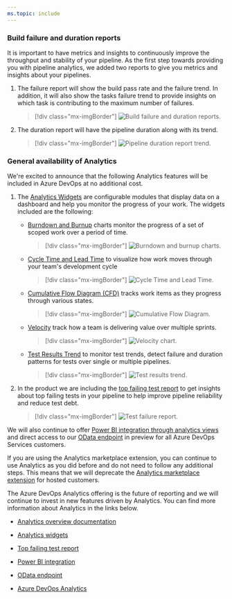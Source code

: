 ```yaml
---
ms.topic: include
---
```


### Build failure and duration reports

It is important to have metrics and insights to continuously improve the throughput and stability of your pipeline. As the first step towards providing you with pipeline analytics, we added two reports to give you metrics and insights about your pipelines.  

1. The failure report will show the build pass rate and the failure trend. In addition, it will also show the tasks failure trend to provide insights on which task is contributing to the maximum number of failures.

    > [!div class="mx-imgBorder"]
    > ![Build failure and duration reports.](../../media/150_22.png "Build failure and duration reports")

2. The duration report will have the pipeline duration along with its trend.

    > [!div class="mx-imgBorder"]
    > ![Pipeline duration report trend.](../../media/150_23.png "Pipeline duration report trend")

### General availability of Analytics

We're excited to announce that the following Analytics features will be included in Azure DevOps at no additional cost. 

1. The [Analytics Widgets](/azure/devops/report/analytics/analytics-widgets?view=azure-devops&preserve-view=true) are configurable modules that display data on a dashboard and help you monitor the progress of your work. The widgets included are the following:

    * [Burndown and Burnup](/azure/devops/report/dashboards/configure-burndown-burnup-widgets?bc=%2fazure%2fdevops%2freport%2fanalytics%2fbreadcrumb%2ftoc.json&toc=%2fazure%2fdevops%2freport%2fanalytics%2ftoc.json&view=azure-devops&preserve-view=true) charts monitor the progress of a set of scoped work over a period of time.

        > [!div class="mx-imgBorder"]
        > ![Burndown and burnup charts.](../../media/150_16.png "Burndown and burnup charts")

    * [Cycle Time and Lead Time](/azure/devops/report/dashboards/cycle-time-and-lead-time?bc=%2fazure%2fdevops%2freport%2fanalytics%2fbreadcrumb%2ftoc.json&toc=%2fazure%2fdevops%2freport%2fanalytics%2ftoc.json&view=azure-devops&preserve-view=true) to visualize how work moves through your team's development cycle

        > [!div class="mx-imgBorder"]
        > ![Cycle Time and Lead Time.](../../media/150_17.png "Cycle Time and Lead Time")

    * [Cumulative Flow Diagram (CFD)](/azure/devops/report/dashboards/cumulative-flow?bc=%2fazure%2fdevops%2freport%2fanalytics%2fbreadcrumb%2ftoc.json&toc=%2fazure%2fdevops%2freport%2fanalytics%2ftoc.json&view=azure-devops&preserve-view=true) tracks work items as they progress through various states.

        > [!div class="mx-imgBorder"]
        > ![Cumulative Flow Diagram.](../../media/150_18.png "Cumulative Flow Diagram")

    * [Velocity](/azure/devops/report/dashboards/team-velocity?bc=%2fazure%2fdevops%2freport%2fanalytics%2fbreadcrumb%2ftoc.json&toc=%2fazure%2fdevops%2freport%2fanalytics%2ftoc.json&view=azure-devops&preserve-view=true) track how a team is delivering value over multiple sprints.

        > [!div class="mx-imgBorder"]
        > ![Velocity chart.](../../media/150_19.png "Velocity chart")

    * [Test Results Trend](/azure/devops/report/dashboards/configure-test-results-trend?view=azure-devops&preserve-view=true) to monitor test trends, detect failure and duration patterns for tests over single or multiple pipelines.

        > [!div class="mx-imgBorder"]
        > ![Test results trend.](../../media/150_20.png "Test results trend")

2. In the product we are including the [top failing test report](/azure/devops/pipelines/test/test-analytics?bc=%2fazure%2fdevops%2freport%2fanalytics%2fbreadcrumb%2ftoc.json&toc=%2fazure%2fdevops%2freport%2fanalytics%2ftoc.json&view=azure-devops&preserve-view=true#view-test-analytics-for-builds) to get insights about top failing tests in your pipeline to help improve pipeline reliability and reduce test debt.

    > [!div class="mx-imgBorder"]
    > ![Test failure report.](../../media/150_21.png "Test failure report")

We will also continue to offer [Power BI integration through analytics views](/azure/devops/report/powerbi/index?view=azure-devops&preserve-view=true) and direct access to our [OData endpoint](/azure/devops/report/extend-analytics/index?view=azure-devops&preserve-view=true) in preview for all Azure DevOps Services customers.

If you are using the Analytics marketplace extension, you can continue to use Analytics as you did before and do not need to follow any additional steps. This means that we will deprecate the [Analytics marketplace extension](https://marketplace.visualstudio.com/items?itemName=ms.vss-analytics) for hosted customers.

The Azure DevOps Analytics offering is the future of reporting and we will continue to invest in new features driven by Analytics. You can find more information about Analytics in the links below.

* [Analytics overview documentation](/azure/devops/report/analytics/what-is-analytics?view=azure-devops&preserve-view=true)

* [Analytics widgets](/azure/devops/report/analytics/analytics-widgets?view=azure-devops&preserve-view=true)

* [Top failing test report](/azure/devops/pipelines/test/test-analytics?bc=%2fazure%2fdevops%2freport%2fanalytics%2fbreadcrumb%2ftoc.json&toc=%2fazure%2fdevops%2freport%2fanalytics%2ftoc.json&view=azure-devops&preserve-view=true#view-test-analytics-for-builds)

* [Power BI integration](/azure/devops/report/powerbi/index?view=azure-devops&preserve-view=true)

* [OData endpoint](/azure/devops/report/extend-analytics/index?view=azure-devops&preserve-view=true)

* [Azure DevOps Analytics](/Events/connect/2017/T251)
